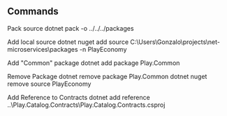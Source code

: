 ## Commands

Pack source
dotnet pack -o ../../../packages

Add local source
dotnet nuget add source C:\Users\Gonzalo\projects\net-microservices\packages -n PlayEconomy

Add "Common" package
dotnet add package Play.Common  

Remove Package
dotnet remove package Play.Common 
dotnet nuget remove source PlayEconomy

Add Reference to Contracts 
dotnet add reference ..\Play.Catalog.Contracts\Play.Catalog.Contracts.csproj